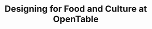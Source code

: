 ---
title: Designing for Food and Culture at OpenTable
external_url: https://medium.com/in-progress/designing-for-food-and-culture-at-opentable-376240221397
categories:
- Design
- Elsewhere
excerpt: Chloe Park, Senior Experience Designer
---